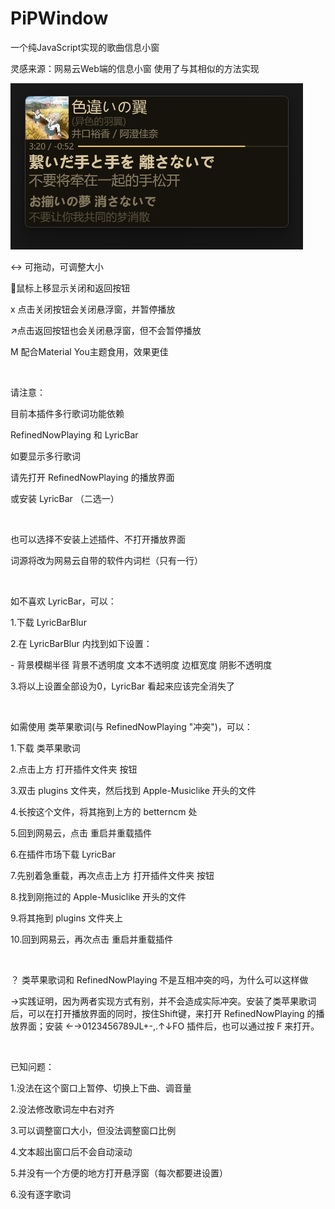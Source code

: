 # PiPWindow

一个纯JavaScript实现的歌曲信息小窗

灵感来源：网易云Web端的信息小窗
使用了与其相似的方法实现

![preview.png](https://github.com/Lukoning/PiPWindow/blob/dist/preview.png)

<p>↔ 可拖动，可调整大小</p>
<p>🐀鼠标上移显示关闭和返回按钮</p>
<p>x 点击关闭按钮会关闭悬浮窗，并暂停播放</p>
<p>↗点击返回按钮也会关闭悬浮窗，但不会暂停播放</p>
<p>M 配合Material You主题食用，效果更佳</p>
<br />
<p>请注意：</p>
<p>目前本插件多行歌词功能依赖</p>
<p>RefinedNowPlaying 和 LyricBar</p>
<p>如要显示多行歌词</p>
<p>请先打开 RefinedNowPlaying 的播放界面</p>
<p>或安装 LyricBar （二选一）</p>
<br />
<p>也可以选择不安装上述插件、不打开播放界面</p>
<p>词源将改为网易云自带的软件内词栏（只有一行）</p>
<br />
<p>如不喜欢 LyricBar，可以：</p>
<p>1.下载 LyricBarBlur</p>
<p>2.在 LyricBarBlur 内找到如下设置：</p>
<p> - 背景模糊半径 背景不透明度 文本不透明度 边框宽度 阴影不透明度</p>
<p>3.将以上设置全部设为0，LyricBar 看起来应该完全消失了</p>
<br />
<p>如需使用 类苹果歌词(与 RefinedNowPlaying "冲突")，可以：</p>
<p>1.下载 类苹果歌词</p>
<p>2.点击上方 打开插件文件夹 按钮</p>
<p>3.双击 plugins 文件夹，然后找到 Apple-Musiclike 开头的文件</p>
<p>4.长按这个文件，将其拖到上方的 betterncm 处</p>
<p>5.回到网易云，点击 重启并重载插件</p>
<p>6.在插件市场下载 LyricBar</p>
<p>7.先别着急重载，再次点击上方 打开插件文件夹 按钮</p>
<p>8.找到刚拖过的 Apple-Musiclike 开头的文件</p>
<p>9.将其拖到 plugins 文件夹上</p>
<p>10.回到网易云，再次点击 重启并重载插件</p>
<br />
<p>？ 类苹果歌词和 RefinedNowPlaying 不是互相冲突的吗，为什么可以这样做</p>
<p>->实践证明，因为两者实现方式有别，并不会造成实际冲突。安装了类苹果歌词后，可以在打开播放界面的同时，按住Shift键，来打开 RefinedNowPlaying 的播放界面；安装 ←→0123456789JL+-,.↑↓FO 插件后，也可以通过按 F 来打开。</p>
<br />
<p>已知问题：</p>
<p>1.没法在这个窗口上暂停、切换上下曲、调音量</p>
<p>2.没法修改歌词左中右对齐</p>
<p>3.可以调整窗口大小，但没法调整窗口比例</p>
<p>4.文本超出窗口后不会自动滚动</p>
<p>5.并没有一个方便的地方打开悬浮窗（每次都要进设置）</p>
<p>6.没有逐字歌词</p>
